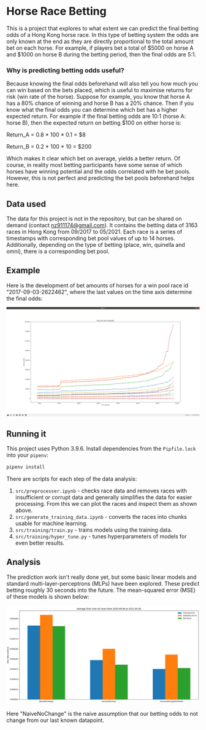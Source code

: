 # Horse Race Betting

This is a project that explores to what extent we can predict the final betting odds of a Hong Kong horse race. 
In this type of betting system the odds are only known at the end as they are directly proportional to the total amount bet on each horse. 
For example, if players bet a total of $5000 on horse A and $1000 on horse B during the betting period, then the final odds are 5:1. 

### Why is predicting betting odds useful?
Because knowing the final odds beforehand will also tell you how much you can win based on the bets placed, which is useful to maximise returns for risk (win rate of the horse).
Suppose for example, you know that horse A has a 80% chance of winning  and horse B has a 20% chance. Then if you know what the final odds you can determine which bet has a higher expected return. For example if the final betting odds are 10:1 (horse A: horse B), then the expected return on betting $100 on either horse is:

Return_A = 0.8 * 100 * 0.1 = $8

Return_B = 0.2 * 100 * 10 = $200

Which makes it clear which bet on average, yields a better return. Of course, in reality most betting participants have some sense of which horses have winning potential and the odds correlated with he bet pools. However, this is not perfect and predicting the bet pools beforehand helps here.

## Data used

The data for this project is not in the repository, but can be shared on demand (contact nz911174@gmail.com). It contains the betting data of 3163 races in Hong Kong from 09/2017 to 05/2021. Each race is a series of timestamps with corresponding bet pool values of up to 14 horses. Additionally, depending on the type of betting (place, win, quinella and omni), there is a corresponding bet pool.

## Example
Here is the development of bet amounts of horses for a win pool race id "2017-09-03-2622462", where the last values on the time axis determine the final odds:

![Alt text](/images/2021-07-contiguous-data/original-2017-09-03-2622462.png "Optional Title")

## Running it

This project uses Python 3.9.6. Install dependencies from the `Pipfile.lock` into your `pipenv`:
```bash
pipenv install
```

There are scripts for each step of the data analysis:
1. `src/preprocesser.ipynb` - checks race data and removes races with insufficient or corrupt data and generally simplifies the data for easier processing. From this we can plot the races and inspect them as shown above.
2. `src/generate_training_data.ipynb` - converts the races into chunks usable for machine learning.
3. `src/training/train.py` - trains models using the training data.
4. `src/training/hyper_tune.py` - tunes hyperparameters of models for even better results.

## Analysis
The prediction work isn't really done yet, but some basic linear models and standard multi-layer-perceptrons (MLPs) have been explored. These predict betting roughly 30 seconds into the future. The mean-squared error (MSE) of these models is shown below:

![Alt text](/images/2021-09-14-report/total_loss_using_only_last_year.png "Optional Title")

Here "NaiveNoChange" is the naive assumption that our betting odds to not change from our last known datapoint.
